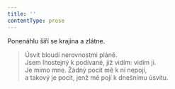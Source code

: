 ```yaml
---
title: ''
contentType: prose
---
```


Ponenáhlu šíří se krajina a zlátne.

> Úsvit bloudí nerovnostmi pláně.  
> Jsem lhostejný k podívané, již vidím: vidím ji.  
> Je mimo mne. Žádný pocit mě k ní nepojí,  
> a takový je pocit, jenž mě pojí k dnešnímu úsvitu.
